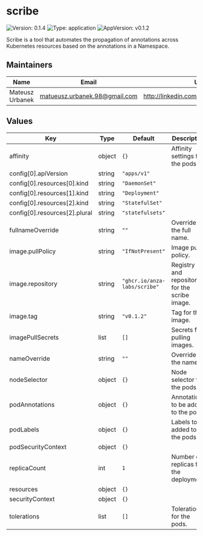 # scribe

![Version: 0.1.4](https://img.shields.io/badge/Version-0.1.4-informational?style=flat) ![Type: application](https://img.shields.io/badge/Type-application-informational?style=flat) ![AppVersion: v0.1.2](https://img.shields.io/badge/AppVersion-v0.1.2-informational?style=flat)

Scribe is a tool that automates the propagation of annotations across Kubernetes resources based
on the annotations in a Namespace.

## Maintainers

| Name | Email | Url |
| ---- | ------ | --- |
| Mateusz Urbanek | <matueusz.urbanek.98@gmail.com> | <http://linkedin.com/in/urbanekmateusz> |

## Values

| Key | Type | Default | Description |
|-----|------|---------|-------------|
| affinity | object | `{}` | Affinity settings for the pods. |
| config[0].apiVersion | string | `"apps/v1"` |  |
| config[0].resources[0].kind | string | `"DaemonSet"` |  |
| config[0].resources[1].kind | string | `"Deployment"` |  |
| config[0].resources[2].kind | string | `"StatefulSet"` |  |
| config[0].resources[2].plural | string | `"statefulsets"` |  |
| fullnameOverride | string | `""` | Override for the full name. |
| image.pullPolicy | string | `"IfNotPresent"` | Image pull policy. |
| image.repository | string | `"ghcr.io/anza-labs/scribe"` | Registry and repository for the scribe image. |
| image.tag | string | `"v0.1.2"` | Tag for the image. |
| imagePullSecrets | list | `[]` | Secrets for pulling images. |
| nameOverride | string | `""` | Override for the name. |
| nodeSelector | object | `{}` | Node selector for the pods. |
| podAnnotations | object | `{}` | Annotations to be added to the pods. |
| podLabels | object | `{}` | Labels to be added to the pods. |
| podSecurityContext | object | `{}` |  |
| replicaCount | int | `1` | Number of replicas for the deployment. |
| resources | object | `{}` |  |
| securityContext | object | `{}` |  |
| tolerations | list | `[]` | Tolerations for the pods. |

